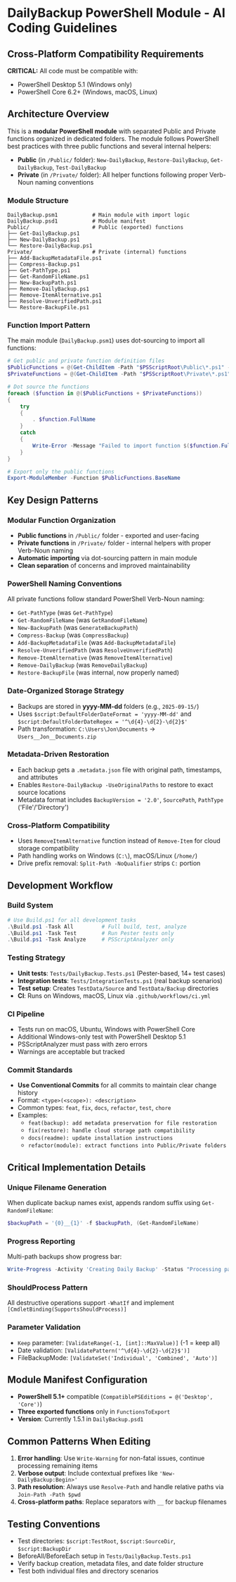 # DailyBackup PowerShell Module - AI Coding Guidelines

## Cross-Platform Compatibility Requirements

**CRITICAL:** All code must be compatible with:

- PowerShell Desktop 5.1 (Windows only)
- PowerShell Core 6.2+ (Windows, macOS, Linux)

## Architecture Overview

This is a **modular PowerShell module** with separated Public and Private functions organized in dedicated folders. The module follows PowerShell best practices with three public functions and several internal helpers:

- **Public** (in `/Public/` folder): `New-DailyBackup`, `Restore-DailyBackup`, `Get-DailyBackup`, `Test-DailyBackup`
- **Private** (in `/Private/` folder): All helper functions following proper Verb-Noun naming conventions

### Module Structure

```
DailyBackup.psm1           # Main module with import logic
DailyBackup.psd1           # Module manifest
Public/                    # Public (exported) functions
├── Get-DailyBackup.ps1
├── New-DailyBackup.ps1
└── Restore-DailyBackup.ps1
Private/                   # Private (internal) functions
├── Add-BackupMetadataFile.ps1
├── Compress-Backup.ps1
├── Get-PathType.ps1
├── Get-RandomFileName.ps1
├── New-BackupPath.ps1
├── Remove-DailyBackup.ps1
├── Remove-ItemAlternative.ps1
├── Resolve-UnverifiedPath.ps1
└── Restore-BackupFile.ps1
```

### Function Import Pattern

The main module (`DailyBackup.psm1`) uses dot-sourcing to import all functions:

```powershell
# Get public and private function definition files
$PublicFunctions = @(Get-ChildItem -Path "$PSScriptRoot\Public\*.ps1" -ErrorAction SilentlyContinue)
$PrivateFunctions = @(Get-ChildItem -Path "$PSScriptRoot\Private\*.ps1" -ErrorAction SilentlyContinue)

# Dot source the functions
foreach ($function in @($PublicFunctions + $PrivateFunctions))
{
    try
    {
        . $function.FullName
    }
    catch
    {
        Write-Error -Message "Failed to import function $($function.FullName): $_"
    }
}

# Export only the public functions
Export-ModuleMember -Function $PublicFunctions.BaseName
```

## Key Design Patterns

### Modular Function Organization

- **Public functions** in `/Public/` folder - exported and user-facing
- **Private functions** in `/Private/` folder - internal helpers with proper Verb-Noun naming
- **Automatic importing** via dot-sourcing pattern in main module
- **Clean separation** of concerns and improved maintainability

### PowerShell Naming Conventions

All private functions follow standard PowerShell Verb-Noun naming:

- `Get-PathType` (was `Get-PathType`)
- `Get-RandomFileName` (was `GetRandomFileName`)
- `New-BackupPath` (was `GenerateBackupPath`)
- `Compress-Backup` (was `CompressBackup`)
- `Add-BackupMetadataFile` (was `Add-BackupMetadataFile`)
- `Resolve-UnverifiedPath` (was `ResolveUnverifiedPath`)
- `Remove-ItemAlternative` (was `RemoveItemAlternative`)
- `Remove-DailyBackup` (was `RemoveDailyBackup`)
- `Restore-BackupFile` (was internal, now properly named)

### Date-Organized Storage Strategy

- Backups are stored in **yyyy-MM-dd** folders (e.g., `2025-09-15/`)
- Uses `$script:DefaultFolderDateFormat = 'yyyy-MM-dd'` and `$script:DefaultFolderDateRegex = '^\d{4}-\d{2}-\d{2}$'`
- Path transformation: `C:\Users\Jon\Documents` → `Users__Jon__Documents.zip`

### Metadata-Driven Restoration

- Each backup gets a `.metadata.json` file with original path, timestamps, and attributes
- Enables `Restore-DailyBackup -UseOriginalPaths` to restore to exact source locations
- Metadata format includes `BackupVersion = '2.0'`, `SourcePath`, `PathType` ('File'/'Directory')

### Cross-Platform Compatibility

- Uses `RemoveItemAlternative` function instead of `Remove-Item` for cloud storage compatibility
- Path handling works on Windows (`C:\`), macOS/Linux (`/home/`)
- Drive prefix removal: `Split-Path -NoQualifier` strips `C:` portion

## Development Workflow

### Build System

```powershell
# Use Build.ps1 for all development tasks
.\Build.ps1 -Task All         # Full build, test, analyze
.\Build.ps1 -Task Test        # Run Pester tests only
.\Build.ps1 -Task Analyze     # PSScriptAnalyzer only
```

### Testing Strategy

- **Unit tests**: `Tests/DailyBackup.Tests.ps1` (Pester-based, 14+ test cases)
- **Integration tests**: `Tests/IntegrationTests.ps1` (real backup scenarios)
- **Test setup**: Creates `TestData/Source` and `TestData/Backup` directories
- **CI**: Runs on Windows, macOS, Linux via `.github/workflows/ci.yml`

### CI Pipeline

- Tests run on macOS, Ubuntu, Windows with PowerShell Core
- Additional Windows-only test with PowerShell Desktop 5.1
- PSScriptAnalyzer must pass with zero errors
- Warnings are acceptable but tracked

### Commit Standards

- **Use Conventional Commits** for all commits to maintain clear change history
- Format: `<type>(<scope>): <description>`
- Common types: `feat`, `fix`, `docs`, `refactor`, `test`, `chore`
- Examples:
  - `feat(backup): add metadata preservation for file restoration`
  - `fix(restore): handle cloud storage path compatibility`
  - `docs(readme): update installation instructions`
  - `refactor(module): extract functions into Public/Private folders`

## Critical Implementation Details

### Unique Filename Generation

When duplicate backup names exist, appends random suffix using `Get-RandomFileName`:

```powershell
$backupPath = '{0}__{1}' -f $backupPath, (Get-RandomFileName)
```

### Progress Reporting

Multi-path backups show progress bar:

```powershell
Write-Progress -Activity 'Creating Daily Backup' -Status "Processing path $currentPath of $totalPaths"
```

### ShouldProcess Pattern

All destructive operations support `-WhatIf` and implement `[CmdletBinding(SupportsShouldProcess)]`

### Parameter Validation

- `Keep` parameter: `[ValidateRange(-1, [int]::MaxValue)]` (-1 = keep all)
- Date validation: `[ValidatePattern('^\d{4}-\d{2}-\d{2}$')]`
- FileBackupMode: `[ValidateSet('Individual', 'Combined', 'Auto')]`

## Module Manifest Configuration

- **PowerShell 5.1+** compatible (`CompatiblePSEditions = @('Desktop', 'Core')`)
- **Three exported functions** only in `FunctionsToExport`
- **Version**: Currently 1.5.1 in `DailyBackup.psd1`

## Common Patterns When Editing

1. **Error handling**: Use `Write-Warning` for non-fatal issues, continue processing remaining items
2. **Verbose output**: Include contextual prefixes like `'New-DailyBackup:Begin>'`
3. **Path resolution**: Always use `Resolve-Path` and handle relative paths via `Join-Path -Path $pwd`
4. **Cross-platform paths**: Replace separators with `__` for backup filenames

## Testing Conventions

- Test directories: `$script:TestRoot`, `$script:SourceDir`, `$script:BackupDir`
- BeforeAll/BeforeEach setup in `Tests/DailyBackup.Tests.ps1`
- Verify backup creation, metadata files, and date folder structure
- Test both individual files and directory scenarios
